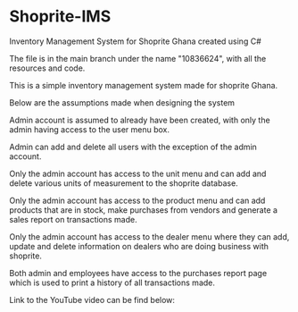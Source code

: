 # Shoprite-IMS
Inventory Management System for Shoprite Ghana created using C#

The file is in the main branch under the name "10836624", with all the resources and code.

This is a simple inventory management system made for shoprite Ghana.

Below are the assumptions made when designing the system

Admin account is assumed to already have been created, with only the admin having access to the user menu box.

Admin can add and delete all users with the exception of the admin account.

Only the admin account has access to the unit menu and can add and delete various units of measurement to the shoprite database.

Only the admin account has access to the product menu and can add products that are in stock, make purchases from vendors and generate a sales report on transactions made.

Only the admin account has access to the dealer menu where they can add, update and delete information on dealers who are doing business with shoprite.

Both admin and employees have access to the purchases report page which is used to print a history of all transactions made.

Link to the YouTube video can be find below:

